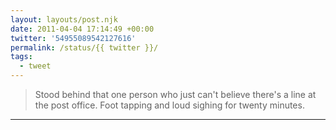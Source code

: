 ```yaml
---
layout: layouts/post.njk
date: 2011-04-04 17:14:49 +00:00
twitter: '54955089542127616'
permalink: /status/{{ twitter }}/
tags: 
  - tweet
---
```


> Stood behind that one person who just can't believe there's a line at the post office. Foot tapping and loud sighing for twenty minutes.

---
